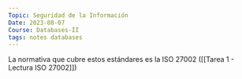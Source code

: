 ```yaml
---
Topic: Seguridad de la Información
Date: 2023-08-07
Course: Databases-II
tags: notes databases
---
```


La normativa que cubre estos estándares es la ISO 27002 ([[Tarea 1 - Lectura ISO 27002]])

